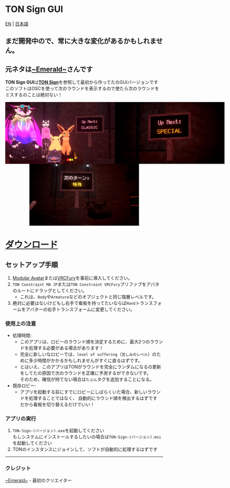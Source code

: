 # TON Sign GUI

[EN](README.md) | [日本語](README-JP.md)

## まだ開発中ので、常に大きな変化があるかもしれません。

## 元ネタは[\~Emerald~](https://github.com/Emmyvee/TON-Sign)さんです

**TON Sign GUI**は[**TON Sign**](https://github.com/Emmyvee/TON-Sign)を参照して最初から作ってたのGUIバージョンです  
このソフトはOSCを使って次のラウンドを表示するので使たら次のラウンドをミスするのことは絶対ない！

<div style="display: flex; justify-content: space-around;">
  <img src="https://raw.githubusercontent.com/Emmyvee/TON-Sign/refs/heads/main/VRCPreview.jpg" alt="Thanks to the people who helped me test!" width="350"/>
  <img src="https://raw.githubusercontent.com/Emmyvee/TON-Sign/refs/heads/main/VRCPreview2.jpg" alt="Preview Photo" width="350"/>
</div>

<div style="display: flex; justify-content: space-around;">
  <img src="https://raw.githubusercontent.com/T2PeNBiX99wcoxKv3A4g/TON-Sign/refs/heads/main/Screenshot/VRCPreview_JP.png" alt="Preview Photo Japanese" width="350"/>
</div>

# [ダウンロード](https://github.com/T2PeNBiX99wcoxKv3A4g/TON-Sign-GUI/releases/latest)

## セットアップ手順

1. [Modular Avatar](https://modular-avatar.nadena.dev/)または[VRCFury](https://vrcfury.com)を事前に導入してください。
2. `TON Constraint MA JP`または`TON Constraint VRCFury`プリファブをアバタのルートにドラッグとしてください。
    - これは、`Body`や`Armature`などのオブジェクトと同じ階層レベルです。
3. 絶対に必要はないけどもし右手で看板を持ってたいならば`Hand`トランスフォームをアバターの右手トランスフォームに変更してください。

### 使用上の注意

- 処理時間:
    - このアプリは、ロビーのラウンド順を決定するために、最大2つのラウンドを処理する必要がある場合があります！
    - 完全に新しいなロビーでは、`level of suffering`（`苦しみのレベル`）のために多少時間がかかるかもしれませんがすぐに直るはずです。
    - とはいえ、このアプリはTONがラウンドを完全にランダムになるの更新をしてたの原因で次のラウンドを正確に予測するができないです。  
      そのため、確信が持てない場合は`たぶん`タグを追加することになる。
- 既存ロビー:
    - アプリを起動する前にすでにロビーにしばらくいた場合、新しいラウンドを処理することではなく、
      自動的にラウンド順を検出するはずです  
      だから看板を切り替えるだけでいい！

### アプリの実行

1. `TON-Sign-(バージョン).exe`を起動してください  
   もしシステムにインストールするしたいの場合は`TON-Sign-(バージョン).msi`を起動してください
2. TONのインスタンスにジョインして、ソフトが自動的に処理するはずです

---

### クレジット

[\~Emerald\~](https://github.com/Emmyvee/TON-Sign) - 最初のクリエイター